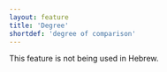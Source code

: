 ```yaml
---
layout: feature
title: 'Degree'
shortdef: 'degree of comparison'
---
```


This feature is not being used in Hebrew.
